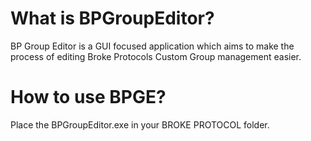 # What is BPGroupEditor?
BP Group Editor is a GUI focused application which aims to make the process of editing Broke Protocols Custom Group management easier.
# How to use BPGE?
Place the BPGroupEditor.exe in your BROKE PROTOCOL folder.
